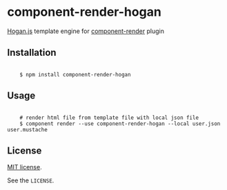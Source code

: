 # component-render-hogan

[Hogan.js](http://twitter.github.io/hogan.js/) template engine for [component-render](https://github.com/Frapwings/component-render) plugin



## Installation

```

    $ npm install component-render-hogan

```


## Usage

```

    # render html file from template file with local json file
    $ component render --use component-render-hogan --local user.json user.mustache

```


## License

[MIT license](http://www.opensource.org/licenses/mit-license.php).

See the `LICENSE`.
